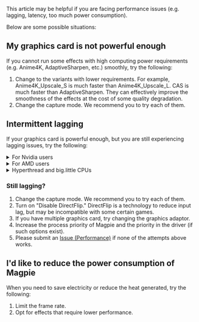 This article may be helpful if you are facing performance issues (e.g. lagging, latency, too much power consumption).

Below are some possible situations:

## My graphics card is not powerful enough

If you cannot run some effects with high computing power requirements (e.g. Anime4K, AdaptiveSharpen, etc.) smoothly, try the following:

1. Change to the variants with lower requirements. For example, Anime4K_Upscale_S is much faster than Anime4K_Upscale_L. CAS is much faster than AdaptiveSharpen. They can effectively improve the smoothness of the effects at the cost of some quality degradation.
2. Change the capture mode. We recommend you to try each of them.

## Intermittent lagging

If your graphics card is powerful enough, but you are still experiencing lagging issues, try the following:

<details>
    <summary>For Nvidia users</summary>

### Assume you're on Windows 11 24H2

The following tips apply only to Nvidia users. Improper driver configuration on Nvidia graphics cards is likely the cause of the stuttering.

Quick tips: Restore your Nvidia driver settings to default (clean install) will solve most problems. However, if you insist on use your own settings, let's explain how driver settings cause trouble to program.

#### Strange fps drop after upscaling enabled for a while

At the beginning, everything is fine (Game 60 FPS / Magpie 60 FPS). But after about 10~15 seconds, both game and magpie fps drop to about 37 FPS, at the same time GPU usage go up to 100%, GPU MHz goes down from like 1000 to 700.

First, if you're gaming with "Power management mode: Optimal power", then try to set magpie program to "Prefer maximum performance" or maybe "Adaptive" but I haven't try adaptive mode, yet there is no guarantee. Game remains "Optimal power" is fine. By use this setting, GPU MHz will no longer goes down abnormal.

#### Nvidia App and Nvidia control panel

However, one of my PC doesn't work with this settings while others can be fixed with this way. The investigation result is, there is compatibility issue between Nvidia App and Nvidia control panel. If you use Nvidia App changed your driver settings, open control panel, modify same settings cause the control panel crash or says "Access denied". And settings by Nvidia App are not apply to game or program at all.

Don't use Nvidia App (version 11.0.2.341) to adjust Nvidia driver settings of driver like 572.16. Close Nvidia App and Nvidia control panel, go to `C:\ProgramData\NVIDIA Corporation\Drs`, delete all `.bin` files like `nvdrsdb0.bin`, `nvdrsdb1.bin`, `nvdrssel.bin`, `update.bin`, open Nvidia control panel again and redo all of your global settings and program specified settings, and avoid use Nvidia App driver settings after that.

#### Screen looks not as smooth as native game window

Game 60 FPS / Magpie 60 FPS, appears in either `Graphics Capture` or `Desktop Duplication`.

The investigation result is vertical sync. Although it looks very strange. At least for Windows 11 24H2, you need to turn on vertical sync for a game, to make WGC and DXGI capture doesn't lose frame. If not, even WGC and DXGI capture at 60 FPS and game run at 60 FPS, many or some game frame will lose or called duplicated frame.

Required vertical sync mode for game is "Traditional / Classic / Vertical sync: Use the 3D application setting and enable in-game vsync / Vertical sync: On". Not turn off vertical sync, or use "Vertical sync: Fast". I'm not sure if "Vertical sync: Adaptive / Adaptive (half refresh rate)" will work or not but I have no time for detailed testing.

For magpie, go with "Use the 3D application setting".

#### Crazy frame lose when using Desktop Duplication

At the same time, Game 60 FPS / Magpie 60 FPS. I find that this situation appears when I am using Magpie v0.10.6. Enable vertical sync in Magpie settings and use "Vertical sync: Use the 3D application setting" for Magpie program settings solved this. Upgrade to Magpie v0.11.1 also solved this.

#### Crazy frame lose when GPU usage nears 100%

At the same time, Game sightly lower than monitor FPS like Game 57 FPS / Monitor 60 Hz. If not use Magpie, the native game window looks smooth.

Try turn off "Hardware-accelerated GPU scheduling" and restart. I find that when GPU under heavy load and GPU scheduling on, Either WGC and Desktop Duplication can't process frames correctly. By turn off GPU scheduling, your game FPS is still low, but Magpie will not drop to visually under 10 FPS anymore.

#### Screen looks not smooth but FPS is decent

Game 60 FPS / Magpie 60 FPS / Monitor 60 Hz, but some frames dropped after rendered, instead of present on screen. This also happens on native game Window without use scaling.

Check Max Frame Rate and vertical sync. For example, you have 60 Hz monitor and set vertical sync on as mentioned above, you need to remove Max Frame Rate settings too, if you have set Max Frame Rate to 60 FPS before.

If you have other frame limiter like MSI Afterburner RTSS, also turn it of.

Mislead:
1. Set global Max Frame Rate to 60 FPS and turn off Max Frame Rate for certain program, this will not work as intend. When you have program Max Frame Rate off and vertical sync off, but you have global Max Frame Rate, game and Magpie still follow global Max Frame Rate limit.
1. Use Max Frame Rate as "better vertical sync method" because they say "by doing this can reduce input lag". No, Max Frame Rate is not vertical sync, it doesn't guarantee every rendered frame to be present on monitor, which is "old fashion vertical sync" will do.

#### Low Lantancy Mode

Check these options if you encountered some other strange behavior. I'm not sure if Magpie has these issue, but for Lossless Scaling, use "Low Lantancy Mode: Ultra" will cause WGC API drag and drop position step back after release mouse button.

Set "Low Lantancy Mode: Off" for Magpie. But you may leave "Low Lantancy Mode: Ultra" for games if needed and you know it won't cause bug. For example, some old DirectX 9 game doesn't work well with this setting, it cause frame drop and input lag, if that happen just set it to off.

</details>

<details>
    <summary>For AMD users</summary>

### Placeholder

Welcome provide more performance tips for us. You may also check Nvidia tips and guess if some condition match your setup.

</details>

<details>
    <summary>Hyperthread and big.little CPUs</summary>

#### Hyperthread and Intel Alder Lake big.little CPUs

I suggest if you don't want to turn off Hyperthread, use cmd.exe batch `start /affinity 0x55 "" "C:\path to\game.exe"` for game or it's launcher, game will inherit parent process affinity. And `start /affinity 0xaa` for Magpie. Also adjust game graphics options, try to limit game CPU usage below 50% (4 physical core of 4 core 8 thread as example).

The 0x55 specify game run on 0 2 4 6 logical core of 4 core CPU, and other stuff 0xaa run on 1 3 5 7.

For high priority, use `start /abovenormal` for both game and Magpie, but I find certain game are easy to crash with affinity and higher priority for unknown reason. As an example, `dwm.exe` system service running at `high`. In such case, use power plan high performance to make CPU run at highest clock speed is the last choice.

0x55 and 0xaa are example value, I use https://bitsum.com/tools/cpu-affinity-calculator

You may also utilize this trick to force game run on big cores of Intel Alder Lake big.little CPUs.

Reference:  
https://superuser.com/questions/690509/does-windows-know-how-to-appropriately-assign-threads-to-a-quad-core-processor-t

</details>

### Still lagging?

1. Change the capture mode. We recommend you to try each of them.
2. Turn on "Disable DirectFlip." DirectFlip is a technology to reduce input lag, but may be incompatible with some certain games.
3. If you have multiple graphics card, try changing the graphics adaptor.
4. Increase the process priority of Magpie and the priority in the driver (if such options exist).
5. Please submit an [Issue (Performance)](https://github.com/Blinue/Magpie/issues/new?assignees=&labels=performance&template=02_performance.yaml) if none of the attempts above works.

## I'd like to reduce the power consumption of Magpie

When you need to save electricity or reduce the heat generated, try the following:

1. Limit the frame rate.
2. Opt for effects that require lower performance.
